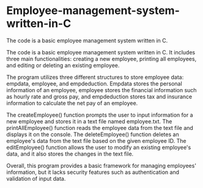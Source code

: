 # Employee-management-system-written-in-C
The code is a basic employee management system written in C.

The code is a basic employee management system written in C. It includes three main functionalities: creating a new employee, printing all employees, and editing or deleting an existing employee.

The program utilizes three different structures to store employee data: empdata, employee, and empdeduction. Empdata stores the personal information of an employee, employee stores the financial information such as hourly rate and gross pay, and empdeduction stores tax and insurance information to calculate the net pay of an employee.

The createEmployee() function prompts the user to input information for a new employee and stores it in a text file named employee.txt. The printAllEmployee() function reads the employee data from the text file and displays it on the console. The deleteEmployee() function deletes an employee's data from the text file based on the given employee ID. The editEmployee() function allows the user to modify an existing employee's data, and it also stores the changes in the text file.

Overall, this program provides a basic framework for managing employees' information, but it lacks security features such as authentication and validation of input data.

